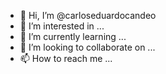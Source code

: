- 👋 Hi, I’m @carloseduardocandeo
- 👀 I’m interested in ...
- 🌱 I’m currently learning ...
- 💞️ I’m looking to collaborate on ...
- 📫 How to reach me ...

<!---
carloseduardocandeo/carloseduardocandeo is a ✨ special ✨ repository because its `README.md` (this file) appears on your GitHub profile.
You can click the Preview link to take a look at your changes.
--->
